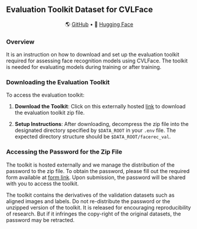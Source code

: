 ## Evaluation Toolkit Dataset for CVLFace

<p align="center">
 🌎 <a href="https://github.com/mk-minchul/CVLface" target="_blank">GitHub</a> • 🤗 <a href="https://huggingface.co/minchul" target="_blank">Hugging Face</a> 
</p>

### Overview
It is an instruction on how to download and set up the evaluation toolkit required for assessing face recognition models using CVLFace. The toolkit is needed for evaluating models during training or after training. 

### Downloading the Evaluation Toolkit
To access the evaluation toolkit:

1. **Download the Toolkit**: Click on this externally hosted [link](https://drive.google.com/file/d/1oEvQdseNhcWdBh2X7l2bMK_BfBZX8JCZ/view) to download the evaluation toolkit zip file.

2. **Setup Instructions**: After downloading, decompress the zip file into the designated directory specified by `$DATA_ROOT` in your `.env` file. The expected directory structure should be `$DATA_ROOT/facerec_val`.


### Accessing the Password for the Zip File
The toolkit is hosted externally and we manage the distribution of the password to the zip file. 
To obtain the password, please fill out the required form available at [form link](https://forms.gle/qEuXMbLA4f8tkEbg9). Upon submission, the password will be shared with you to access the toolkit.

The toolkit contains the derivatives of the validation datasets such as aligned images and labels. 
Do not re-distribute the password or the unzipped version of the toolkit. It is released for encouraging reproducibility of research. 
But if it infringes the copy-right of the original datasets, the password may be retracted.


